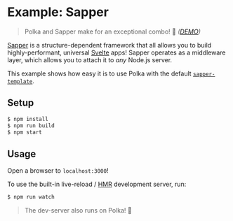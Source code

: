 # Example: Sapper

> Polka and Sapper make for an exceptional combo! :tada: _([DEMO](https://polka-sapper.now.sh/))_

[Sapper](https://github.com/sveltejs/sapper) is a structure-dependent framework that all allows you to build highly-performant, universal [Svelte](https://github.com/sveltejs/svelte) apps! Sapper operates as a middleware layer, which allows you to attach it to _any_ Node.js server.

This example shows how easy it is to use Polka with the default [`sapper-template`](https://github.com/sveltejs/sapper-template).

## Setup

```sh
$ npm install
$ npm run build
$ npm start
```

## Usage

Open a browser to `localhost:3000`!

To use the built-in live-reload / [HMR](https://webpack.js.org/concepts/hot-module-replacement/) development server, run:

```sh
$ npm run watch
```

> The dev-server also runs on Polka! :dancers:
